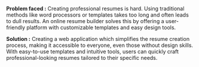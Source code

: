 **Problem faced :** Creating professional resumes is hard. Using traditional methods like word processors or templates takes too long and often leads to dull results. 
                    An online resume builder solves this by offering a user-friendly platform with customizable templates and easy design tools.

**Solution :**  Creating a web application which simplifies the resume creation process, making it accessible to everyone, even those without design skills. With easy-to-use templates and intuitive tools, 
                users can quickly craft professional-looking resumes tailored to their specific needs.

<a href="https://twitter.com/" target="blank"><img src="![image](https://github.com/Sabarnika/resume-builder/assets/98590604/3346f0dd-4373-45be-9d4f-5babd03a9f37)
" alt="" /></a>

             
